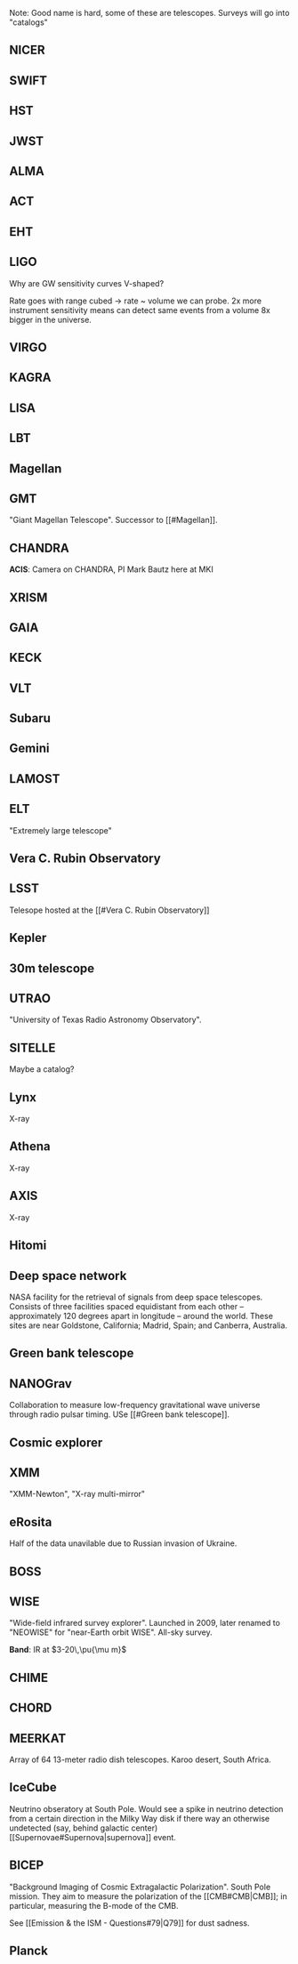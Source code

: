 Note: Good name is hard, some of these are telescopes. Surveys will go into "catalogs"

## NICER


## SWIFT


## HST


## JWST


## ALMA


## ACT


## EHT


## LIGO
Why are GW sensitivity curves V-shaped? 

Rate goes with range cubed -> rate ~ volume we can probe. 2x more instrument sensitivity means can detect same events from a volume 8x bigger in the universe.


## VIRGO


## KAGRA


## LISA


## LBT


## Magellan


## GMT
"Giant Magellan Telescope". Successor to [[#Magellan]]. 


## CHANDRA
**ACIS**: Camera on CHANDRA, PI Mark Bautz here at MKI


## XRISM


## GAIA


## KECK


## VLT


## Subaru


## Gemini


## LAMOST


## ELT
"Extremely large telescope"


## Vera C. Rubin Observatory


## LSST
Telesope hosted at the [[#Vera C. Rubin Observatory]] 


## Kepler


## 30m telescope


## UTRAO
"University of Texas Radio Astronomy Observatory". 


## SITELLE
Maybe a catalog?


## Lynx
X-ray


## Athena
X-ray


## AXIS
X-ray


## Hitomi


## Deep space network
NASA facility for the retrieval of signals from deep space telescopes. Consists of three facilities spaced equidistant from each other – approximately 120 degrees apart in longitude – around the world. These sites are near Goldstone, California; Madrid, Spain; and Canberra, Australia.


## Green bank telescope


## NANOGrav
Collaboration to measure low-frequency gravitational wave universe through radio pulsar timing. USe [[#Green bank telescope]].  


## Cosmic explorer


## XMM
"XMM-Newton", "X-ray multi-mirror"


## eRosita
Half of the data unavilable due to Russian invasion of Ukraine.


## BOSS


## WISE
"Wide-field infrared survey explorer". Launched in 2009, later renamed to "NEOWISE" for "near-Earth orbit WISE". All-sky survey.

**Band**: IR at $3-20\,\pu{\mu m}$ 


## CHIME



## CHORD


## MEERKAT
Array of 64 13-meter radio dish telescopes. Karoo desert, South Africa.


## IceCube
Neutrino obseratory at South Pole. Would see a spike in neutrino detection from a certain direction in the Milky Way disk if there way an otherwise undetected (say, behind galactic center) [[Supernovae#Supernova|supernova]] event.


## BICEP
"Background Imaging of Cosmic Extragalactic Polarization". South Pole mission. They aim to measure the polarization of the [[CMB#CMB|CMB]]; in particular, measuring the B-mode of the CMB.

See [[Emission & the ISM - Questions#79|Q79]] for dust sadness.


## Planck
